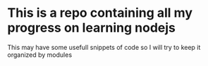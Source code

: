 # This is a repo containing all my progress on learning nodejs

This may have some usefull snippets of code so I will try to keep it organized by modules
